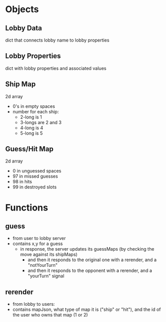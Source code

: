 # Objects

## Lobby Data
dict that connects lobby name to lobby properties

## Lobby Properties
dict with lobby properties and associated values

## Ship Map
2d array
- 0's in empty spaces
- number for each ship:
    - 2-long is 1
    - 3-longs are 2 and 3
    - 4-long is 4
    - 5-long is 5


## Guess/Hit Map
2d array
- 0 in unguessed spaces
- 97 in missed guesses
- 98 in hits
- 99 in destroyed slots


# Functions

## guess
- from user to lobby server
- contains x,y for a guess
    - in response, the server updates its guessMaps (by checking the move against its shipMaps)
        - and then it responds to the original one with a rerender, and a "notYourTurn" 
        - and then it responds to the opponent with a rerender, and a "yourTurn" signal

## rerender
- from lobby to users:
- contains mapJson, what type of map it is ("ship" or "hit"), and the id of the user who owns that map (1 or 2)